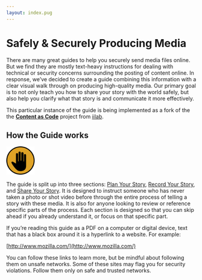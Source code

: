 ```yaml
---
layout: index.pug
---
```


# Safely & Securely Producing Media

There are many great guides to help you securely send media files online. But we find they are mostly text-heavy instructions for dealing with technical or security concerns surrounding the posting of content online. In response, we’ve decided to create a guide combining this information with a clear visual walk through on producing high-quality media. Our primary goal is to not only teach you how to share your story with the world safely, but also help you clarify what that story is and communicate it more effectively.

This particular instance of the guide is being implemented as a fork of the the [**Content as Code**](https://github.com/iilab/contentascode) project from [iilab](http://iilab.org).

## How the Guide works

<img src="content/images/stop.svg" alt="stop" height="75" width="75"></img>

The guide is split up into three sections: [Plan Your Story](plan), [Record Your Story](record), and [Share Your Story](share). It is designed to instruct someone who has never taken a photo or shot video before through the entire process of telling a story with these media. It is also for anyone looking to review or reference specific parts of the process. Each section is designed so that you can skip ahead if you already understand it, or focus on that specific part.

If you’re reading this guide as a PDF on a computer or digital device, text that has a black box around it is a hyperlink to a website. For example:

[http://www.mozilla.com/](http://www.mozilla.com/)

You can follow these links to learn more, but be mindful about following them on unsafe networks. Some of these sites may flag you for security violations. Follow them only on safe and trusted networks.
